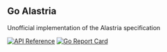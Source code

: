## Go Alastria

Unofficial implementation of the Alastria specification

[![API Reference](
https://camo.githubusercontent.com/915b7be44ada53c290eb157634330494ebe3e30a/68747470733a2f2f676f646f632e6f72672f6769746875622e636f6d2f676f6c616e672f6764646f3f7374617475732e737667
)](https://pkg.go.dev/github.com/onmax/go-alastria/pkg?tab=doc)
[![Go Report Card](https://goreportcard.com/badge/github.com/onmax/go-alastria/pkg)](https://goreportcard.com/report/github.com/onmax/go-alastria/pkg)